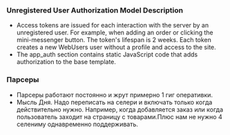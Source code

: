 ### Unregistered User Authorization Model Description

- Access tokens are issued for each interaction with the server by an unregistered user. For example, when adding an order or clicking the mini-messenger button. The token's lifespan is 2 weeks. Each token creates a new WebUsers user without a profile and access to the site.
- The app_auth section contains static JavaScript code that adds authorization to the base template.


### Парсеры
- Парсеры работают постоянно и жрут примерно 1 гиг оперативки.
- Мысль Дня. Надо переписать на селери и включать только когда действительно нужно. Например, когда добавляется заказ или когда пользователь заходит на страницу с товарами.Плюс нам не нужно 4 селениму однавременно поддерживать.

